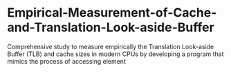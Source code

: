 # Empirical-Measurement-of-Cache-and-Translation-Look-aside-Buffer
Comprehensive study to measure empirically the Translation Look-aside Buffer (TLB) and cache sizes in modern CPUs by developing a program that mimics the process of accessing element
